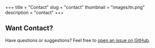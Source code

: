+++
title = "Contact"
slug = "contact"
thumbnail = "images/tn.png"
description = "contact"
+++

## Want Contact?

Have questions or suggestions? Feel free to [open an issue on GitHub](https://github.com/calarts/othertownsend/issues/new).